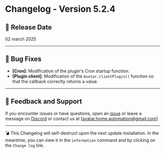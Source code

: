 # Changelog - Version 5.2.4

## 📅 Release Date
02 march 2025

---

## 🐞 Bug Fixes
- **[Cron]**: Modification of the plugin's Cron startup function.
- **[Plugin client]**: Modification of the `Avatar.clientPlugin()` function so that the callback correctly returns a value.  

---

## 📩 Feedback and Support
If you encounter issues or have questions, open an [issue](https://github.com/Avatar-Home-Automation/A.V.A.T.A.R-Server/issues) or leave a message on [Discord](https://discord.gg/CkJ7swNXYb) or contact us at [avatar.home.automation@gmail.com]

---

💣 This Changelog will self-destruct upon the next update installation. In the meantime, you can view it in the `information` command and by clicking on the `Change log` link.

<br><br>
